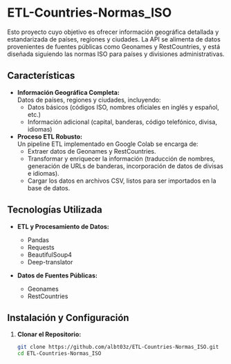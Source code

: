 # ETL-Countries-Normas_ISO

Esto proyecto cuyo objetivo es ofrecer información geográfica detallada y estandarizada de países, regiones y ciudades. La API se alimenta de datos provenientes de fuentes públicas como Geonames y RestCountries, y está diseñada siguiendo las normas ISO para países y divisiones administrativas.

## Características

- **Información Geográfica Completa:**  
  Datos de países, regiones y ciudades, incluyendo:
  - Datos básicos (códigos ISO, nombres oficiales en inglés y español, etc.)
  - Información adicional (capital, banderas, código telefónico, divisa, idiomas)
- **Proceso ETL Robusto:**  
  Un pipeline ETL implementado en Google Colab se encarga de:
  - Extraer datos de Geonames y RestCountries.
  - Transformar y enriquecer la información (traducción de nombres, generación de URLs de banderas, incorporación de datos de divisas e idiomas).
  - Cargar los datos en archivos CSV, listos para ser importados en la base de datos.


## Tecnologías Utilizada

- **ETL y Procesamiento de Datos:**  
  - Pandas
  - Requests
  - BeautifulSoup4
  - Deep-translator

- **Datos de Fuentes Públicas:**  
  - Geonames
  - RestCountries

## Instalación y Configuración

1. **Clonar el Repositorio:**
   ```bash
   git clone https://github.com/albt03z/ETL-Countries-Normas_ISO.git
   cd ETL-Countries-Normas_ISO
